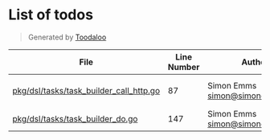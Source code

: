 # List of todos

> Generated by [Toodaloo](https://toodaloo.dev)

| File | Line Number | Author | Message |
| --- | --- | --- | --- |
| [pkg/dsl/tasks/task_builder_call_http.go](pkg/dsl/tasks/task_builder_call_http.go#L87) | 87 | Simon Emms <simon@simonemms.com> | parse runtime expression |
| [pkg/dsl/tasks/task_builder_do.go](pkg/dsl/tasks/task_builder_do.go#L147) | 147 | Simon Emms <simon@simonemms.com> |  |
